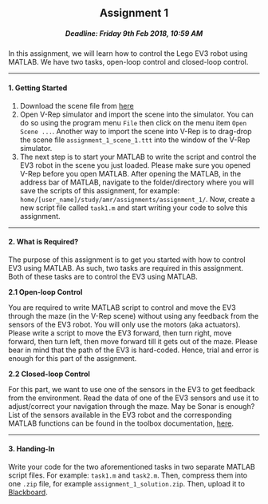 ## <center>Assignment 1</center>

##### <center>Deadline: Friday 9th Feb 2018, 10:59 AM</center>

In this assignment, we will learn how to control the Lego EV3 robot using MATLAB. We have two tasks, open-loop control and closed-loop control.

---

#### 1. Getting Started
1. Download the scene file from [here](../Assignment_1/assignment_1_scene_1.ttt?raw=true)
2. Open V-Rep simulator and import the scene into the simulator. You can do so using the program menu `File` then click on  the menu item `Open Scene ...`. Another way to import the scene into V-Rep is to drag-drop the scene file `assignment_1_scene_1.ttt` into the window of the V-Rep simulator.
3. The next step is to start your MATLAB to write the script and control the EV3 robot in the scene you just loaded. Please make sure you opened V-Rep before you open MATLAB. After opening the MATLAB, in the address bar of MATLAB, navigate to the folder/directory where you will save the scripts of this assignment, for example: `home/[user_name]/study/amr/assignments/assignment_1/`. Now, create a new script file called `task1.m` and start writing your code to solve this assignment.

---

#### 2. What is Required?

The purpose of this assignment is to get you started with how to control EV3 using MATLAB. As such, two tasks are required in this assignment. Both of these tasks are to control the EV3 using MATLAB.

**2.1 Open-loop Control**

You are required to write MATLAB script to control and move the EV3 through the maze (in the V-Rep scene) without using any feedback from the sensors of the EV3 robot. You will only use the motors (aka actuators). Please write a script to move the EV3 forward, then turn right, move forward, then turn left, then move forward till it gets out of the maze. Please bear in mind that the path of the EV3 is hard-coded. Hence, trial and error is enough for this part of the assignment.

**2.2 Closed-loop Control**

For this part, we want to use one of the sensors in the EV3 to get feedback from the environment. Read the data of one of the EV3 sensors and use it to adjust/correct your navigation through the maze. May be Sonar is enough? List of the sensors available in the EV3 robot and the corresponding MATLAB functions can be found in the toolbox documentation, [here](../MATLAB_toolbox_documentation_english.pdf?raw=true).

---

#### 3. Handing-In

Write your code for the two aforementioned tasks in two separate MATLAB script files. For example: `task1.m` and `task2.m`. Then, compress them into one `.zip` file, for example `assignment_1_solution.zip`. Then, upload it to [Blackboard](blackboard.uva.nl/).
